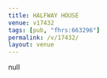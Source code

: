 ```yaml
---
title: HALFWAY HOUSE
venue: v17432
tags: [pub, "fhrs:663296"]
permalink: /v/17432/
layout: venue
---
```

null